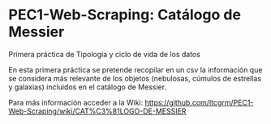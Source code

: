 # PEC1-Web-Scraping: Catálogo de Messier
Primera práctica de Tipología y ciclo de vida de los datos

En esta primera práctica se pretende recopilar en un csv la información que se considera más relevante de los objetos (nebulosas, cúmulos de estrellas y galaxias) incluidos en el catálogo de Messier.

Para más información acceder a la Wiki: https://github.com/ltcgrm/PEC1-Web-Scraping/wiki/CAT%C3%81LOGO-DE-MESSIER
